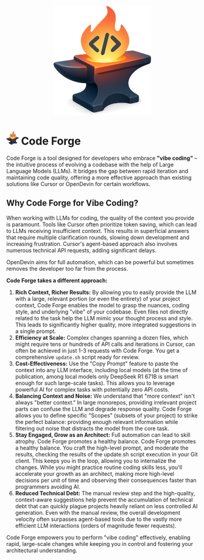<p align="center">
  <img src="https://github.com/dmatora/code-forge/blob/3f726843e8e9d561b98adcb625fb5244c224697a/build/icons/icon_512x512.png?raw=true" alt="Code Forge Logo" width="256">
</p>

# <img src="https://github.com/dmatora/code-forge/blob/312f0d831a03a87ac484081f44e977863c60303d/build/icons/icon_256x256.png?raw=true" alt="Code Forge Logo" width="32"> Code Forge

Code Forge is a tool designed for developers who embrace **"vibe coding"** – the intuitive process of evolving a codebase with the help of Large Language Models (LLMs). It bridges the gap between rapid iteration and maintaining code quality, offering a more effective approach than existing solutions like Cursor or OpenDevin for certain workflows.

## Why Code Forge for Vibe Coding?

When working with LLMs for coding, the quality of the context you provide is paramount. Tools like Cursor often prioritize token saving, which can lead to LLMs receiving insufficient context. This results in superficial answers that require multiple clarification rounds, slowing down development and increasing frustration. Cursor's agent-based approach also involves numerous technical API requests, adding significant delays.

OpenDevin aims for full automation, which can be powerful but sometimes removes the developer too far from the process.

**Code Forge takes a different approach:**

1.  **Rich Context, Richer Results:** By allowing you to easily provide the LLM with a large, relevant portion (or even the entirety) of your project context, Code Forge enables the model to grasp the nuances, coding style, and underlying "vibe" of your codebase. Even files not directly related to the task help the LLM mimic your thought process and style. This leads to significantly higher quality, more integrated suggestions in a single prompt.
2.  **Efficiency at Scale:** Complex changes spanning a dozen files, which might require tens or hundreds of API calls and iterations in Cursor, can often be achieved in just 1-3 requests with Code Forge. You get a comprehensive `update.sh` script ready for review.
3.  **Cost-Effectiveness:** Use the "Copy Prompt" feature to paste the context into any LLM interface, including local models (at the time of publication, among local models only DeepSeek R1 671B is smart enough for such large-scale tasks). This allows you to leverage powerful AI for complex tasks with potentially zero API costs.
4.  **Balancing Context and Noise:** We understand that "more context" isn't always "better context." In large monorepos, providing irrelevant project parts can confuse the LLM and degrade response quality. Code Forge allows you to define specific "Scopes" (subsets of your project) to strike the perfect balance: providing enough relevant information while filtering out noise that distracts the model from the core task.
5.  **Stay Engaged, Grow as an Architect:** Full automation can lead to skill atrophy. Code Forge promotes a healthy balance. Code Forge promotes a healthy balance. You craft the high-level prompt, and moderate the results, checking the results of the update.sh script execution in your Git client. This keeps you in the loop, allowing you to internalize the changes. While you might practice routine coding skills less, you'll accelerate your growth as an architect, making more high-level decisions per unit of time and observing their consequences faster than programmers avoiding AI.
6.  **Reduced Technical Debt:** The manual review step and the high-quality, context-aware suggestions help prevent the accumulation of technical debt that can quickly plague projects heavily reliant on less controlled AI generation. Even with the manual review, the overall development velocity often surpasses agent-based tools due to the vastly more efficient LLM interactions (orders of magnitude fewer requests).

Code Forge empowers you to perform "vibe coding" effectively, enabling rapid, large-scale changes while keeping you in control and fostering your architectural understanding.
